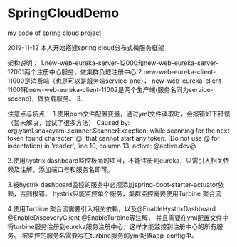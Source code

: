# SpringCloudDemo
my code of spring cloud project

2019-11-12
本人开始搭建spring cloud分布式微服务框架


架构说明：
1.new-web-eureka-server-12000和new-web-eureka-server-12001两个注册中心服务，做集群负载注册中心
2.new-web-eureka-client-11000是消费端（也是可以是服务端service-one），
new-web-eureka-client-11001和new-web-eureka-client-11002是两个生产端(服务名同为service-second)，做负载服务。
3.



注意点与坑点：
1.使用pom文件配置变量，通过yml文件读取时，会报错如下错误（暂未解决，尝试了很多方法）
Caused by: org.yaml.snakeyaml.scanner.ScannerException: while scanning for the next token
found character '@' that cannot start any token. (Do not use @ for indentation)
 in 'reader', line 10, column 13:
        active: @active.dev@

2.使用hystrix dashboard监控板面的项目，不能注册到eureka，只需引入相关依赖及注解，添加端口号和服务名即可。

3.被hystrix dashboard监控的服务中必须添加spring-boot-starter-actuator依赖，否则报错。
hystrix只能监控单个服务，集群监控需要使用Turbine 聚合流

4.使用Turbine 聚合流需要引入相关依赖，以及@EnableHystrixDashboard @EnableDiscoveryClient @EnableTurbine等注解，
并且需要在yml配置文件中将turbine服务注册到eureka服务注册中心，这样才能监控到注册中心的所有服务。
被监控的服务名需要写在turbine服务的yml配置app-config中。

